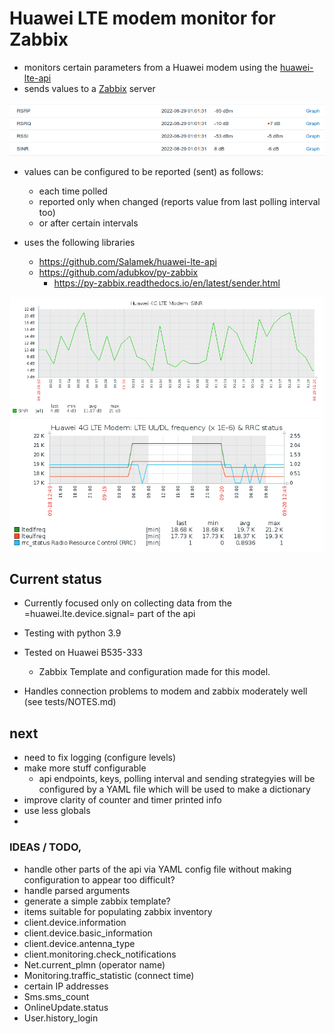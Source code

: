 # Huawei LTE modem monitor for Zabbix

* monitors certain parameters from a Huawei modem using the [huawei-lte-api](https://github.com/Salamek/huawei-lte-api)
* sends values to a [Zabbix](https://www.zabbix.com/) server 

![Signal_Screenshot](Signal_Screenshot.png)

* values can be configured to be reported (sent) as follows:
    * each time polled
    * reported only when changed  (reports value from last polling interval too)
    * or after certain intervals

* uses the following libraries
    * https://github.com/Salamek/huawei-lte-api
	* https://github.com/adubkov/py-zabbix
        * https://py-zabbix.readthedocs.io/en/latest/sender.html

![SINR_Graph](SINR_Graph.png)
![UL/DL,RRC](ul_dl_rrc_Graph.png)

## Current status

* Currently focused only on collecting data from the
  =huawei.lte.device.signal= part of the api 
* Testing with python 3.9
* Tested on Huawei B535-333
  * Zabbix Template and configuration made for this model. 
  
* Handles connection problems to modem and zabbix moderately well
  (see tests/NOTES.md)

## next
* need to fix logging (configure levels)
* make more stuff configurable 
  * api endpoints, keys, polling interval and sending strategyies will be configured by a YAML file which will be used to make a dictionary
* improve clarity of counter and timer printed info
* use less globals 
* 

### IDEAS / TODO,
  - handle other parts of the api via YAML config file 
    without making configuration to appear too difficult?
  - handle parsed arguments
  - generate a simple zabbix template?
  - items suitable for populating zabbix inventory
  - client.device.information
  - client.device.basic_information
  - client.device.antenna_type
  - client.monitoring.check_notifications
  - Net.current_plmn (operator name)
  - Monitoring.traffic_statistic (connect time)
  - certain IP addresses
  - Sms.sms_count
  - OnlineUpdate.status
  - User.history_login

